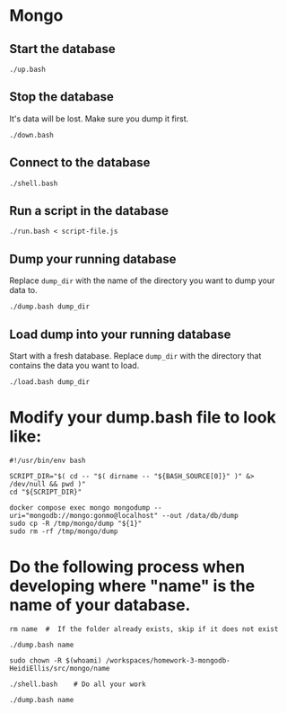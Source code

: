 # Mongo

## Start the database

```
./up.bash
```

## Stop the database

It's data will be lost. Make sure you dump it first.

```
./down.bash
```

## Connect to the database

```
./shell.bash
```

## Run a script in the database

```
./run.bash < script-file.js
```

## Dump your running database

Replace `dump_dir` with the name of the directory you want to
dump your data to.

```
./dump.bash dump_dir
```

## Load dump into your running database

Start with a fresh database. Replace `dump_dir` with the directory that
contains the data you want to load.

```
./load.bash dump_dir
```
# Modify your dump.bash file to look like:
```
#!/usr/bin/env bash

SCRIPT_DIR="$( cd -- "$( dirname -- "${BASH_SOURCE[0]}" )" &> /dev/null && pwd )"
cd "${SCRIPT_DIR}"

docker compose exec mongo mongodump --uri="mongodb://mongo:gonmo@localhost" --out /data/db/dump
sudo cp -R /tmp/mongo/dump "${1}"
sudo rm -rf /tmp/mongo/dump
```

# Do the following process when developing where "name" is the name of your database.
```
rm name  #  If the folder already exists, skip if it does not exist

./dump.bash name

sudo chown -R $(whoami) /workspaces/homework-3-mongodb-HeidiEllis/src/mongo/name

./shell.bash    # Do all your work

./dump.bash name
```
